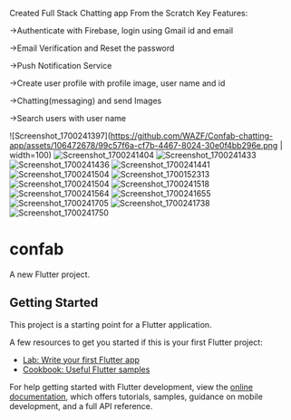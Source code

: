 Created Full Stack Chatting app From the Scratch 
Key Features:

   ->Authenticate with Firebase, login using Gmail id and email
   
   ->Email Verification and Reset the password
   
   ->Push Notification Service

   ->Create user profile with profile image, user name and id
   
   ->Chatting(messaging) and send Images
   
   ->Search users with user name

  
![Screenshot_1700241397](https://github.com/WAZF/Confab-chatting-app/assets/106472678/99c57f6a-cf7b-4467-8024-30e0f4bb296e.png | width=100)
![Screenshot_1700241404](https://github.com/WAZF/Confab-chatting-app/assets/106472678/cfeac721-6581-42ff-867f-2417cc9ce7f7)
![Screenshot_1700241433](https://github.com/WAZF/Confab-chatting-app/assets/106472678/6ab2239b-b209-49cb-9612-6723152988f0)
![Screenshot_1700241436](https://github.com/WAZF/Confab-chatting-app/assets/106472678/7089bb87-fe9d-4e3c-9780-6ee2e44ee3f7)
![Screenshot_1700241441](https://github.com/WAZF/Confab-chatting-app/assets/106472678/7af18e1d-8941-435d-89cf-f8dfc21ad7d4)
![Screenshot_1700241504](https://github.com/WAZF/Confab-chatting-app/assets/106472678/a0f5e4b3-a36a-4b08-a897-20a6861ff5c5)
![Screenshot_1700152313](https://github.com/WAZF/Confab-chatting-app/assets/106472678/e69568cb-0a2f-4052-be0b-e4da249a2495)
![Screenshot_1700241504](https://github.com/WAZF/Confab-chatting-app/assets/106472678/bcf914aa-2243-4d03-8eca-4aa2894cfcc7)
![Screenshot_1700241518](https://github.com/WAZF/Confab-chatting-app/assets/106472678/a2844275-c76a-4803-8d66-a0a52fe42477)
![Screenshot_1700241564](https://github.com/WAZF/Confab-chatting-app/assets/106472678/80311a7e-bb35-47d8-a16f-6cc5142050b4)
![Screenshot_1700241655](https://github.com/WAZF/Confab-chatting-app/assets/106472678/be71b9a8-2520-44af-9f98-b0c2bf5ca103)
![Screenshot_1700241705](https://github.com/WAZF/Confab-chatting-app/assets/106472678/d23a3e60-8f54-476e-b945-b4f7739084dd)
![Screenshot_1700241738](https://github.com/WAZF/Confab-chatting-app/assets/106472678/ebb93967-47a0-4411-8d2b-83d2780d940d)
![Screenshot_1700241750](https://github.com/WAZF/Confab-chatting-app/assets/106472678/45f092a3-05b9-4bfc-98ea-95f5bbf49d34)



# confab

A new Flutter project.

## Getting Started

This project is a starting point for a Flutter application.

A few resources to get you started if this is your first Flutter project:

- [Lab: Write your first Flutter app](https://docs.flutter.dev/get-started/codelab)
- [Cookbook: Useful Flutter samples](https://docs.flutter.dev/cookbook)

For help getting started with Flutter development, view the
[online documentation](https://docs.flutter.dev/), which offers tutorials,
samples, guidance on mobile development, and a full API reference.
